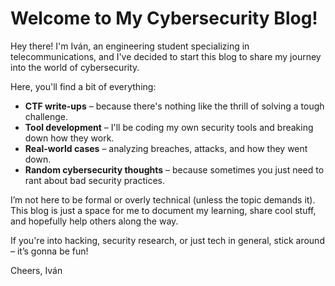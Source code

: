 # Welcome to My Cybersecurity Blog!

Hey there! I'm Iván, an engineering student specializing in telecommunications, and I've decided to start this blog to share my journey into the world of cybersecurity.

Here, you'll find a bit of everything: 
- **CTF write-ups** – because there's nothing like the thrill of solving a tough challenge.
- **Tool development** – I'll be coding my own security tools and breaking down how they work.
- **Real-world cases** – analyzing breaches, attacks, and how they went down.
- **Random cybersecurity thoughts** – because sometimes you just need to rant about bad security practices.

I’m not here to be formal or overly technical (unless the topic demands it). This blog is just a space for me to document my learning, share cool stuff, and hopefully help others along the way.

If you're into hacking, security research, or just tech in general, stick around – it’s gonna be fun!

Cheers,
Iván